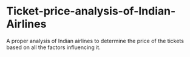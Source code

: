 # Ticket-price-analysis-of-Indian-Airlines
A proper analysis of Indian airlines to determine the price of the tickets based on all the factors influencing it.
